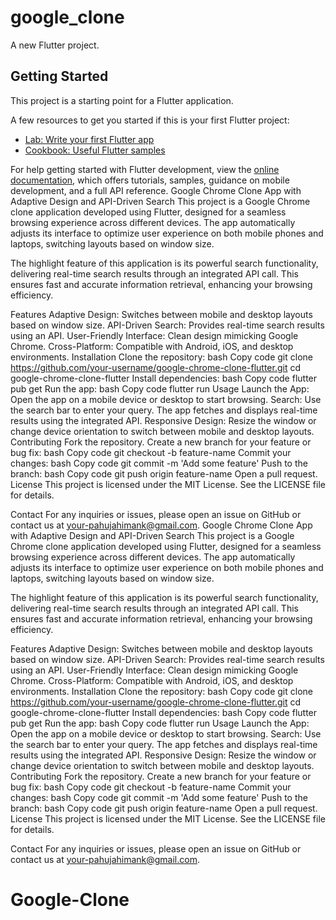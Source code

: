 # google_clone

A new Flutter project.

## Getting Started

This project is a starting point for a Flutter application.

A few resources to get you started if this is your first Flutter project:

- [Lab: Write your first Flutter app](https://docs.flutter.dev/get-started/codelab)
- [Cookbook: Useful Flutter samples](https://docs.flutter.dev/cookbook)

For help getting started with Flutter development, view the
[online documentation](https://docs.flutter.dev/), which offers tutorials,
samples, guidance on mobile development, and a full API reference.
Google Chrome Clone App with Adaptive Design and API-Driven Search
This project is a Google Chrome clone application developed using Flutter, designed for a seamless browsing experience across different devices. The app automatically adjusts its interface to optimize user experience on both mobile phones and laptops, switching layouts based on window size.

The highlight feature of this application is its powerful search functionality, delivering real-time search results through an integrated API call. This ensures fast and accurate information retrieval, enhancing your browsing efficiency.

Features
Adaptive Design: Switches between mobile and desktop layouts based on window size.
API-Driven Search: Provides real-time search results using an API.
User-Friendly Interface: Clean design mimicking Google Chrome.
Cross-Platform: Compatible with Android, iOS, and desktop environments.
Installation
Clone the repository:
bash
Copy code
git clone https://github.com/your-username/google-chrome-clone-flutter.git
cd google-chrome-clone-flutter
Install dependencies:
bash
Copy code
flutter pub get
Run the app:
bash
Copy code
flutter run
Usage
Launch the App: Open the app on a mobile device or desktop to start browsing.
Search: Use the search bar to enter your query. The app fetches and displays real-time results using the integrated API.
Responsive Design: Resize the window or change device orientation to switch between mobile and desktop layouts.
Contributing
Fork the repository.
Create a new branch for your feature or bug fix:
bash
Copy code
git checkout -b feature-name
Commit your changes:
bash
Copy code
git commit -m 'Add some feature'
Push to the branch:
bash
Copy code
git push origin feature-name
Open a pull request.
License
This project is licensed under the MIT License. See the LICENSE file for details.

Contact
For any inquiries or issues, please open an issue on GitHub or contact us at your-pahujahimank@gmail.com.
Google Chrome Clone App with Adaptive Design and API-Driven Search
This project is a Google Chrome clone application developed using Flutter, designed for a seamless browsing experience across different devices. The app automatically adjusts its interface to optimize user experience on both mobile phones and laptops, switching layouts based on window size.

The highlight feature of this application is its powerful search functionality, delivering real-time search results through an integrated API call. This ensures fast and accurate information retrieval, enhancing your browsing efficiency.

Features
Adaptive Design: Switches between mobile and desktop layouts based on window size.
API-Driven Search: Provides real-time search results using an API.
User-Friendly Interface: Clean design mimicking Google Chrome.
Cross-Platform: Compatible with Android, iOS, and desktop environments.
Installation
Clone the repository:
bash
Copy code
git clone https://github.com/your-username/google-chrome-clone-flutter.git
cd google-chrome-clone-flutter
Install dependencies:
bash
Copy code
flutter pub get
Run the app:
bash
Copy code
flutter run
Usage
Launch the App: Open the app on a mobile device or desktop to start browsing.
Search: Use the search bar to enter your query. The app fetches and displays real-time results using the integrated API.
Responsive Design: Resize the window or change device orientation to switch between mobile and desktop layouts.
Contributing
Fork the repository.
Create a new branch for your feature or bug fix:
bash
Copy code
git checkout -b feature-name
Commit your changes:
bash
Copy code
git commit -m 'Add some feature'
Push to the branch:
bash
Copy code
git push origin feature-name
Open a pull request.
License
This project is licensed under the MIT License. See the LICENSE file for details.

Contact
For any inquiries or issues, please open an issue on GitHub or contact us at your-pahujahimank@gmail.com.
# Google-Clone

